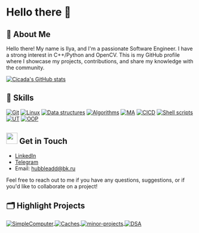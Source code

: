 # Hello there 👋

## 📝 About Me
Hello there! My name is Ilya, and I'm a passionate Software Engineer. I have a strong interest in C++/Python and OpenCV. This is my GitHub profile where I showcase my projects, contributions, and share my knowledge with the community.

[![Cicada's GitHub stats](https://github-readme-stats.vercel.app/api?username=cicada44)](https://github.com/cicada44/github-readme-stats)

## 🔧 Skills

[![Git](https://camo.githubusercontent.com/08de93fd7881a51f3f055f82232ea6725aa24739b5b96fa79e2544d4d9ea7537/68747470733a2f2f696d672e736869656c64732e696f2f62616467652f6769742532302d2532334630353033332e7376673f267374796c653d666c6174266c6f676f3d676974266c6f676f436f6c6f723d7768697465)](https://github.com/cicada44)
[![Linux](https://camo.githubusercontent.com/696143c308653f828bec33982648e1b09ca352fb788bae31ec717ec1146e6cee/68747470733a2f2f696d672e736869656c64732e696f2f62616467652f6c696e75782d4643433632343f7374796c653d666c6174266c6f676f3d6c696e7578266c6f676f436f6c6f723d626c61636b)](https://github.com/cicada44)
[![Data structures](https://camo.githubusercontent.com/ce77c51037e190c2b0bff154ee178b8a1dad5f4060d550af9e5ccdbf4a6f53af/68747470733a2f2f696d672e736869656c64732e696f2f62616467652f2d64617461253230737472756374757265732d626c7565)](https://github.com/cicada44)
[![Algorithms](https://camo.githubusercontent.com/bf14ec6679440cabbafa456ceaf56ba979e396ea9f9cbd43d6d18c4770e7bb60/68747470733a2f2f696d672e736869656c64732e696f2f62616467652f2d616c676f726974686d732d626c7565)](https://github.com/cicada44)
[![MA](https://camo.githubusercontent.com/4e938f394af9f2697c2a36086b7510c0b54efa4704132eab7a929448f358a183/68747470733a2f2f696d672e736869656c64732e696f2f62616467652f2d6d617468253230616e616c797369732d626c7565)](https://github.com/cicada44)
[![CICD](https://camo.githubusercontent.com/70cbdcc9b0ef3680f1455f664eb548f40739beb361cbb27a5810f87fa2aea1f9/68747470733a2f2f696d672e736869656c64732e696f2f62616467652f43492f43442d2532333132313031312e7376673f7374796c653d666c6174266c6f676f3d676974687562266c6f676f436f6c6f723d7768697465)](https://github.com/cicada44)
[![Shell scripts](https://camo.githubusercontent.com/3c1b72946857c665cbab8835da96161b70935d8bf8f06bb0cea9e7b4d8eb20fa/68747470733a2f2f696d672e736869656c64732e696f2f62616467652f7368656c6c5f7363726970742532302d2532333132313031312e7376673f267374796c653d666c6174266c6f676f3d676e752d62617368266c6f676f436f6c6f723d7768697465)](https://github.com/cicada44)
[![UT](https://camo.githubusercontent.com/4fbe472603da08a3212753f9951b9bbe7b724400ac0442f9abb23dcdfffc2d76/68747470733a2f2f696d672e736869656c64732e696f2f62616467652f2d756e697425323074657374696e672d627269676874677265656e)](https://github.com/cicada44)
[![OOP](https://camo.githubusercontent.com/38df5ffd2d009ab56b459d0bb01bf50477c98512844d3ad06f0fa9ad1213cfc3/68747470733a2f2f696d672e736869656c64732e696f2f62616467652f2d4f4f502d627269676874677265656e)](https://github.com/cicada44)

## <img height=30 src="https://github.githubassets.com/images/icons/emoji/unicode/1f4eb.png"/> Get in Touch
- [LinkedIn](https://www.linkedin.com/in/ilya-kireyev-984675273/)
- [Telegram](https://t.me/cicada44)
- Email: hubbleadd@bk.ru

Feel free to reach out to me if you have any questions, suggestions, or if you'd like to collaborate on a project!

## 🗂️ Highlight Projects

<a href="https://github.com/cicada44/SimpleComputer">
  <img align="center" src="https://github-readme-stats.vercel.app/api/pin/?username=cicada44&repo=SimpleComputer&show_icons=true&line_height=27&title_color=6aa6f8&text_color=8a919a&icon_color=6aa6f8&bg_color=22272e" alt="SimpleComputer" />
</a>
<a href="https://github.com/Caches">
  <img align="center" src="https://github-readme-stats.vercel.app/api/pin/?username=cicada44&repo=caches&show_icons=true&line_height=27&title_color=6aa6f8&text_color=8a919a&icon_color=6aa6f8&bg_color=22272e" alt="Caches" />
</a>
<a href="https://github.com/minor-projects">
  <img align="center" src="https://github-readme-stats.vercel.app/api/pin/?username=cicada44&repo=minor-projects&show_icons=true&line_height=27&title_color=6aa6f8&text_color=8a919a&icon_color=6aa6f8&bg_color=22272e" alt="minor-projects" />
</a>
<a href="https://github.com/DSA">
  <img align="center" src="https://github-readme-stats.vercel.app/api/pin/?username=cicada44&repo=DSA&show_icons=true&line_height=27&title_color=6aa6f8&text_color=8a919a&icon_color=6aa6f8&bg_color=22272e" alt="DSA" />
</a>


